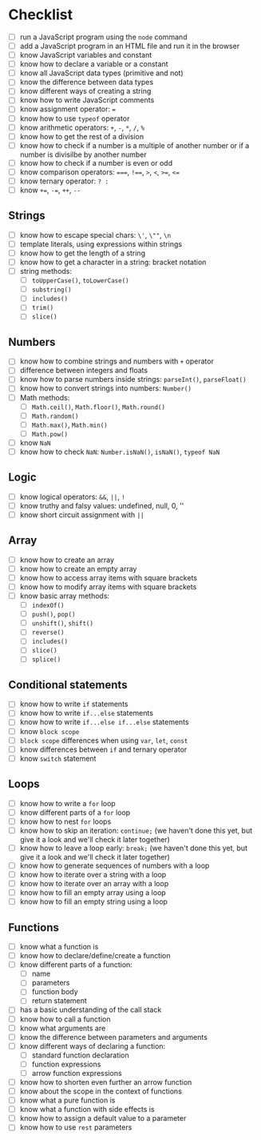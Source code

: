 # Checklist

- [ ] run a JavaScript program using the `node` command
- [ ] add a JavaScript program in an HTML file and run it in the browser
- [ ] know JavaScript variables and constant
- [ ] know how to declare a variable or a constant
- [ ] know all JavaScript data types (primitive and not)
- [ ] know the difference between data types
- [ ] know different ways of creating a string
- [ ] know how to write JavaScript comments
- [ ] know assignment operator: `=`
- [ ] know how to use `typeof` operator
- [ ] know arithmetic operators: `+`, `-`, `*`, `/`, `%`
- [ ] know how to get the rest of a division
- [ ] know how to check if a number is a multiple of another number or if a number is divisilbe by another number 
- [ ] know how to check if a number is even or odd
- [ ] know comparison operators: `===`, `!==`, `>`, `<`, `>=`, `<=`
- [ ] know ternary operator: `? :`
- [ ] know `+=`, `-=`, `++`, `--`

## Strings

- [ ] know how to escape special chars: `\'`, `\""`, `\n`
- [ ] template literals, using expressions within strings
- [ ] know how to get the length of a string
- [ ] know how to get a character in a string: bracket notation
- [ ] string methods:
  - [ ] `toUpperCase()`, `toLowerCase()`
  - [ ] `substring()`
  - [ ] `includes()`
  - [ ] `trim()`
  - [ ] `slice()`

## Numbers
- [ ] know how to combine strings and numbers with `+` operator
- [ ] difference between integers and floats
- [ ] know how to parse numbers inside strings: `parseInt()`, `parseFloat()`
- [ ] know how to convert strings into numbers: `Number()`
- [ ] Math methods:
  - [ ] `Math.ceil()`, `Math.floor()`, `Math.round()`
  - [ ] `Math.random()`
  - [ ] `Math.max()`, `Math.min()`
  - [ ] `Math.pow()`
- [ ] know `NaN`
- [ ] know how to check `NaN`: `Number.isNaN()`, `isNaN()`, `typeof NaN`

## Logic

- [ ] know logical operators: `&&`, `||`, `!`
- [ ] know truthy and falsy values: undefined, null, 0, ''
- [ ] know short circuit assignment with `||`

## Array
- [ ] know how to create an array
- [ ] know how to create an empty array
- [ ] know how to access array items with square brackets
- [ ] know how to modify array items with square brackets
- [ ] know basic array methods:
  - [ ] `indexOf()`
  - [ ] `push()`, `pop()`
  - [ ] `unshift()`, `shift()`
  - [ ] `reverse()`
  - [ ] `includes()`
  - [ ] `slice()`
  - [ ] `splice()`

## Conditional statements
- [ ] know how to write `if` statements
- [ ] know how to write `if...else` statements
- [ ] know how to write `if...else if...else` statements
- [ ] know `block scope`
- [ ] `block scope` differences when using `var`, `let`, `const`
- [ ] know differences between `if` and ternary operator
- [ ] know `switch` statement

## Loops
- [ ] know how to write a `for` loop
- [ ] know different parts of a `for` loop
- [ ] know how to nest `for` loops
- [ ] know how to skip an iteration: `continue;` (we haven't done this yet, but give it a look and we'll check it later together)
- [ ] know how to leave a loop early: `break;` (we haven't done this yet, but give it a look and we'll check it later together)
- [ ] know how to generate sequences of numbers with a loop
- [ ] know how to iterate over a string with a loop 
- [ ] know how to iterate over an array with a loop 
- [ ] know how to fill an empty array using a loop 
- [ ] know how to fill an empty string using a loop 

## Functions
- [ ] know what a function is
- [ ] know how to declare/define/create a function
- [ ] know different parts of a function:
  - [ ] name
  - [ ] parameters
  - [ ] function body 
  - [ ] return statement
- [ ] has a basic understanding of the call stack
- [ ] know how to call a function
- [ ] know what arguments are
- [ ] know the difference between parameters and arguments
- [ ] know different ways of declaring a function:
  - [ ] standard function declaration
  - [ ] function expressions
  - [ ] arrow function expressions
- [ ] know how to shorten even further an arrow function
- [ ] know about the scope in the context of functions
- [ ] know what a pure function is
- [ ] know what a function with side effects is
- [ ] know how to assign a default value to a parameter
- [ ] know how to use `rest` parameters